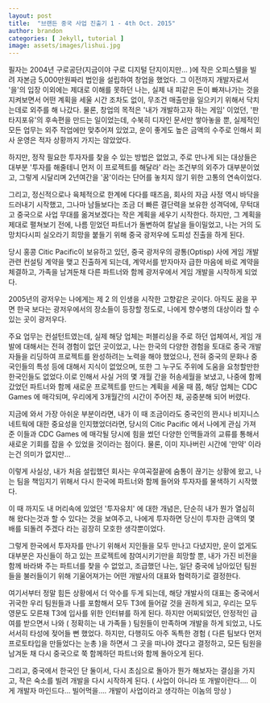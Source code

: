 ```yaml
---
layout: post
title:  "브랜든 중국 사업 진출기 1 - 4th Oct. 2015"
author: brandon
categories: [ Jekyll, tutorial ]
image: assets/images/lishui.jpg
---
```


필자는 2004년 구로공단(지금이야 구로 디지털 단지이지만... )에 작은 오피스텔을 빌려 자본금 5,000만원짜리 법인을 설립하여 창업을 했었다. 그 이전까지 개발자로서 '을'의 입장 이외에는 제대로 이해를 못하던 나는, 실제 내 피같은 돈이 빠져나가는 것을 지켜보면서 어떤 계획을 세울 시간 조차도 없이, 무조건 매출만을 일으키기 위해서 닥치는데로 외주를 해 나갔다. 물론, 창업의 목적은 '내가 개발하고자 하는 게임' 이었던, '판타지포유'의 후속편을 만드는 일이었는데, 수북히 디자인 문서만 쌓아놓을 뿐, 실제적인 모든 업무는 외주 작업에만 맞추어져 있었고, 운이 좋게도 높은 금액의 수주로 인해서 회사 운영은 적자 상황까지 가지는 않았었다.



 하지만, 정작 필요한 투자자를 찾을 수 있는 방법은 없었고, 주로 만나게 되는 대상들은 대부분 '투자를 해줄테니 먼저 이 프로젝트를 해달라' 라는 조건부의 외주가 대부분이었고, 그렇게 시달리며 2년여간을 '꿈'이라는 단어를 놓치지 않기 위한 고통의 연속이었다. 



 그리고, 정신적으로나 육체적으로 한계에 다다를 때즈음, 회사의 자금 사정 역시 바닥을 드러내기 시작했고, 그나마 남들보다는 조금 더 빠른 결단력을 보유한 성격덕에, 무턱대고 중국으로 사업 무대를 옮겨보겠다는 작은 계획을 세우기 시작한다. 하지만, 그 계획을 제대로 펼쳐보기 전에, 나름 믿었던 파트너가 돌변하여 칼날을 들이밀었고, 나는 거의 도망치다시피 실오라기 희망을 붙들기 위해 중국 광저우에 도피성 진출을 하게 된다.

 당시 홍콩 Citic Pacific이 보유하고 있던, 중국 광저우의 광통(Optisp) 사에 게임 개발 관련 컨설팅 계약을 맺고 진출하게 되는데, 계약서를 받자마자 급한 마음에 바로 계약을 체결하고, 가족을 남겨둔채 다른 파트너와 함께 광저우에서 게임 개발을 시작하게 되었다.



 2005년의 광저우는 나에게는 제 2 의 인생을 시작한 고향같은 곳이다. 아직도 꿈을 꾸면 한국 보다는 광저우에서의 장소들이 등장할 정도로, 나에게 향수병의 대상이라 할 수 있는 곳이 광저우다. 



 주요 업무는 컨설턴트였는데, 실제 해당 업체는 퍼블리싱을 주로 하던 업체여서, 게임 개발에 대해서는 전혀 경험이 없던 곳이었고, 나는 한국의 다양한 경험을 토대로 중국 개발자들을 리딩하여 프로젝트를 완성하려는 노력을 해야 했었으나, 전혀 중국의 문화나 중국인들의 특성 등에 대해서 지식이 없었으며, 또한 그 누구도 주위에 도움을 요청할만한 한국인들도 없었다.이로 인해서 사실 거의 몇 개월 간을 허송세월을 보냈고, 나중에 함께 갔었던 파트너와 함께 새로운 프로젝트를 만드는 계획을 세울 때 쯤, 해당 업체는 CDC Games 에 매각되며, 우리에게 3개월간의 시간이 주어진 채, 공중분해 되어 버렸다.



 지금에 와서 가장 아쉬운 부분이라면, 내가 이 때 조금이라도 중국인의 꽌시나 비지니스 네트웍에 대한 중요성을 인지했었더라면, 당시의 Citic Pacific 에서 나에게 관심 가져준 이들과 CDC Games 에 매각될 당시에 힘을 썼던 다양한 인맥들과의 교류를 통해서 새로운 기회를 잡을 수 있었을 것이라는 점이다. 물론, 이미 지나버린 시간에 '만약' 이라는건 의미가 없지만...



 이렇게 사실상, 내가 처음 설립했던 회사는 우여곡절끝에 숨통이 끊기는 상황에 왔고, 나는 팀을 책임지기 위해서 다시 한국에 파트너와 함께 들어와 투자자를 물색하기 시작했다. 

 이 때 까지도 내 머리속에 있었던 '투자유치' 에 대한 개념은, 단순히 내가 뭔가 열심히 해 왔다는것과 할 수 있다는 것을 보여주고, 나에게 투자하면 당신이 투자한 금액의 몇 배를 되돌려 주겠다 라는 굉장히 모호한 생각뿐이었다. 

 그렇게 한국에서 투자자를 만나기 위해서 지인들을 모두 만나고 다녔지만, 운이 없게도 대부분은 자신들이 하고 있는 프로젝트에 참여시키기만을 희망할 뿐, 내가 가진 비전을 함께 바라봐 주는 파트너를 찾을 수 없었고, 조급했던 나는, 일단 중국에 남아있던 팀원들을 불러들이기 위해 기울어져가는 어떤 개발사의 대표와 협력하기로 결정한다.



 여기서부터 정말 힘든 상황에서 더 악수를 두게 되는데, 해당 개발사의 대표는 중국에서 귀국한 우리 팀원들과 나를 포함해서 모두 T3에 들어갈 것을 권하게 되고, 우리는 모두 영문도 모른채 T3에 입사를 위한 인터뷰를 하게 된다. 하지만 어찌되었던, 안정적인 급여를 받으면서 나와 ( 정확히는 내 가족들 ) 팀원들이 만족하며 개발을 하게 되었고, 나도 서서히 타성에 젖어들 뻔 했었다.
 하지만, 다행히도 아주 독특한 경험 ( 다른 팀보다 먼저 프로토타입을 만들었다는 눈총 )을 하면서 그 곳을 떠나야 겠다고 결정하고, 모든 팀원을 남겨둔 채 다시 중국으로 쭉 함께하던 파트너와 함께 돌아오게 된다.



 그리고, 중국에서 한국인 단 둘이서, 다시 초심으로 돌아가 뭔가 해보자는 결심을 가지고, 작은 숙소를 빌려 개발을 다시 시작하게 된다. ( 사업이 아니라 또 개발이란다.... 이게 개발자 마인드다... 빌어먹을.... 개발이 사업이라고 생각하는 이놈의 망상 )

